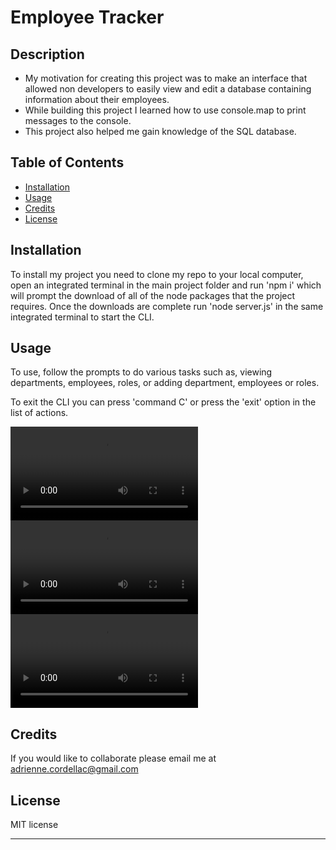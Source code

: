 # Employee Tracker

## Description

- My motivation for creating this project was to make an interface that allowed non developers to easily view and edit a database containing information about their employees.
- While building this project I learned how to use console.map to print messages to the console.
- This project also helped me gain knowledge of the SQL database.

## Table of Contents 

- [Installation](#installation)
- [Usage](#usage)
- [Credits](#credits)
- [License](#license)

## Installation

To install my project you need to clone my repo to your local computer, open an integrated terminal in the main project folder and run 'npm i' 
which will prompt the download of all of the node packages that the project requires. Once the downloads are complete run 'node server.js' in 
the same integrated terminal to start the CLI. 


## Usage

To use, follow the prompts to do various tasks such as, viewing departments, employees, roles, or adding department, employees or roles.

To exit the CLI you can press 'command C' or press the 'exit' option in the list of actions.


![video walkthrough of application](https://user-images.githubusercontent.com/110563204/203676799-a60c2bf4-f614-4eb7-9e2a-b53245fcdbb3.mov)
![](https://user-images.githubusercontent.com/110563204/203677138-4679f281-7179-48f9-a967-52997ac9d647.mov)
![](https://user-images.githubusercontent.com/110563204/203677162-d060efce-d2b2-4dbd-aaea-42a021dc7ca8.mov)


## Credits

If you would like to collaborate please email me at adrienne.cordellac@gmail.com

## License

MIT license

---
